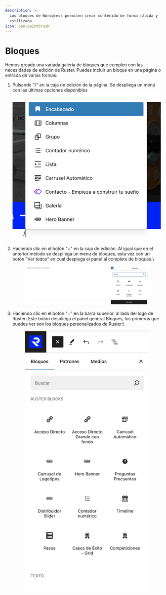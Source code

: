 ```yaml
---
description: >-
  Los bloques de Wordpress permiten crear contenido de forma rápida y
  estilizada.
icon: pen-paintbrush
---
```


# Bloques

Hemos greado una variada galería de bloques que cumplen con las necesidades de edición de Ruster. Puedes incluir un bloque en una página o entrada de varias formas:

1. Pulsando "/" en la caja de edición de la página. Se despliega un menú con las últimas opciones disponibles\
   ![](<../.gitbook/assets/image (19).png>)
2.  Haciendo clic en el botón "+" en la caja de edición. Al igual que en el anterior método se despliega un menu de bloques, esta vez con un botón "Ver todos" en cual despiega el panel al completo de bloques.\


    <figure><img src="../.gitbook/assets/image (20).png" alt=""><figcaption></figcaption></figure>
3.  Haciendo clic en el botón "+" en la barra superior, al lado del logo de Ruster: Este botón despliega el panel general Bloques, los primeros que puedes ver son los bloques personalizados de Ruster:\


    <figure><img src="../.gitbook/assets/image (21).png" alt=""><figcaption></figcaption></figure>
